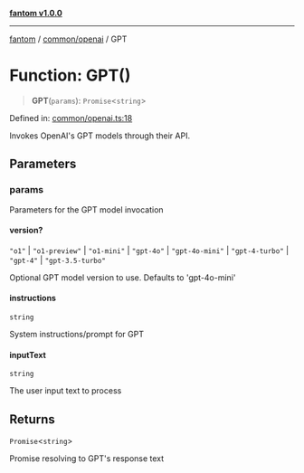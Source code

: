 [**fantom v1.0.0**](../../../README.md)

***

[fantom](../../../README.md) / [common/openai](../README.md) / GPT

# Function: GPT()

> **GPT**(`params`): `Promise`\<`string`\>

Defined in: [common/openai.ts:18](https://github.com/ispyhumanfly/fantom/blob/dc6b6b3b0135c5a349e53bb16272a109c9a9cf07/common/openai.ts#L18)

Invokes OpenAI's GPT models through their API.

## Parameters

### params

Parameters for the GPT model invocation

#### version?

`"o1"` \| `"o1-preview"` \| `"o1-mini"` \| `"gpt-4o"` \| `"gpt-4o-mini"` \| `"gpt-4-turbo"` \| `"gpt-4"` \| `"gpt-3.5-turbo"`

Optional GPT model version to use. Defaults to 'gpt-4o-mini'

#### instructions

`string`

System instructions/prompt for GPT

#### inputText

`string`

The user input text to process

## Returns

`Promise`\<`string`\>

Promise resolving to GPT's response text
